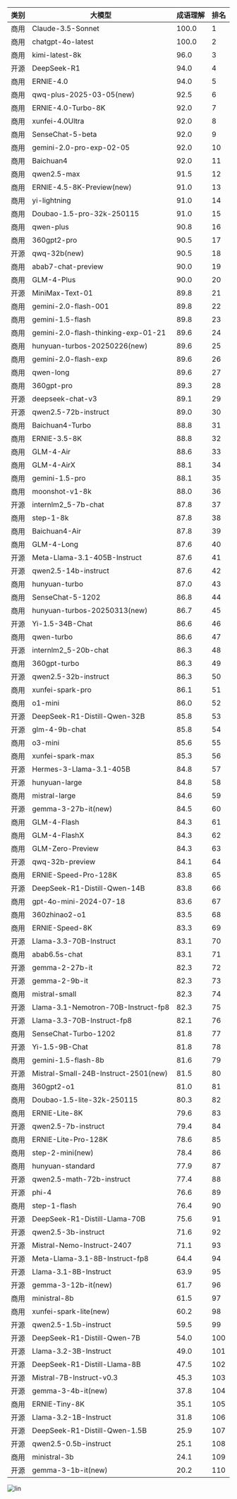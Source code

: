 
| 类别 | 大模型                         | 成语理解 | 排名 |
|-----|------------------------------|---------|----|
|商用|Claude-3.5-Sonnet|100.0|1|
|商用|chatgpt-4o-latest|100.0|2|
|商用|kimi-latest-8k|96.0|3|
|开源|DeepSeek-R1|94.0|4|
|商用|ERNIE-4.0|94.0|5|
|商用|qwq-plus-2025-03-05(new)|92.5|6|
|商用|ERNIE-4.0-Turbo-8K|92.0|7|
|商用|xunfei-4.0Ultra|92.0|8|
|商用|SenseChat-5-beta|92.0|9|
|商用|gemini-2.0-pro-exp-02-05|92.0|10|
|商用|Baichuan4|92.0|11|
|商用|qwen2.5-max|91.5|12|
|商用|ERNIE-4.5-8K-Preview(new)|91.0|13|
|商用|yi-lightning|91.0|14|
|商用|Doubao-1.5-pro-32k-250115|91.0|15|
|商用|qwen-plus|90.8|16|
|商用|360gpt2-pro|90.5|17|
|开源|qwq-32b(new)|90.5|18|
|商用|abab7-chat-preview|90.0|19|
|商用|GLM-4-Plus|90.0|20|
|开源|MiniMax-Text-01|89.8|21|
|商用|gemini-2.0-flash-001|89.8|22|
|商用|gemini-1.5-flash|89.8|23|
|商用|gemini-2.0-flash-thinking-exp-01-21|89.6|24|
|商用|hunyuan-turbos-20250226(new)|89.6|25|
|商用|gemini-2.0-flash-exp|89.6|26|
|商用|qwen-long|89.6|27|
|商用|360gpt-pro|89.3|28|
|开源|deepseek-chat-v3|89.1|29|
|开源|qwen2.5-72b-instruct|89.0|30|
|商用|Baichuan4-Turbo|88.8|31|
|商用|ERNIE-3.5-8K|88.8|32|
|商用|GLM-4-Air|88.6|33|
|商用|GLM-4-AirX|88.1|34|
|商用|gemini-1.5-pro|88.1|35|
|商用|moonshot-v1-8k|88.0|36|
|开源|internlm2_5-7b-chat|87.8|37|
|商用|step-1-8k|87.8|38|
|商用|Baichuan4-Air|87.8|39|
|商用|GLM-4-Long|87.6|40|
|开源|Meta-Llama-3.1-405B-Instruct|87.6|41|
|开源|qwen2.5-14b-instruct|87.6|42|
|商用|hunyuan-turbo|87.0|43|
|商用|SenseChat-5-1202|86.8|44|
|商用|hunyuan-turbos-20250313(new)|86.7|45|
|开源|Yi-1.5-34B-Chat|86.6|46|
|商用|qwen-turbo|86.6|47|
|开源|internlm2_5-20b-chat|86.3|48|
|商用|360gpt-turbo|86.3|49|
|开源|qwen2.5-32b-instruct|86.3|50|
|商用|xunfei-spark-pro|86.1|51|
|商用|o1-mini|86.0|52|
|开源|DeepSeek-R1-Distill-Qwen-32B|85.8|53|
|开源|glm-4-9b-chat|85.8|54|
|商用|o3-mini|85.6|55|
|商用|xunfei-spark-max|85.3|56|
|开源|Hermes-3-Llama-3.1-405B|84.8|57|
|开源|hunyuan-large|84.8|58|
|商用|mistral-large|84.6|59|
|开源|gemma-3-27b-it(new)|84.5|60|
|商用|GLM-4-Flash|84.3|61|
|商用|GLM-4-FlashX|84.3|62|
|商用|GLM-Zero-Preview|84.3|63|
|开源|qwq-32b-preview|84.1|64|
|商用|ERNIE-Speed-Pro-128K|83.8|65|
|开源|DeepSeek-R1-Distill-Qwen-14B|83.8|66|
|商用|gpt-4o-mini-2024-07-18|83.6|67|
|商用|360zhinao2-o1|83.5|68|
|商用|ERNIE-Speed-8K|83.3|69|
|开源|Llama-3.3-70B-Instruct|83.1|70|
|商用|abab6.5s-chat|83.1|71|
|开源|gemma-2-27b-it|82.3|72|
|开源|gemma-2-9b-it|82.3|73|
|商用|mistral-small|82.3|74|
|开源|Llama-3.1-Nemotron-70B-Instruct-fp8|82.3|75|
|开源|Llama-3.3-70B-Instruct-fp8|82.1|76|
|商用|SenseChat-Turbo-1202|81.8|77|
|开源|Yi-1.5-9B-Chat|81.8|78|
|商用|gemini-1.5-flash-8b|81.6|79|
|开源|Mistral-Small-24B-Instruct-2501(new)|81.5|80|
|商用|360gpt2-o1|81.0|81|
|商用|Doubao-1.5-lite-32k-250115|80.3|82|
|商用|ERNIE-Lite-8K|79.6|83|
|开源|qwen2.5-7b-instruct|79.4|84|
|商用|ERNIE-Lite-Pro-128K|78.6|85|
|商用|step-2-mini(new)|78.4|86|
|商用|hunyuan-standard|77.9|87|
|开源|qwen2.5-math-72b-instruct|77.4|88|
|开源|phi-4|76.6|89|
|商用|step-1-flash|76.4|90|
|开源|DeepSeek-R1-Distill-Llama-70B|75.6|91|
|开源|qwen2.5-3b-instruct|71.6|92|
|开源|Mistral-Nemo-Instruct-2407|71.1|93|
|开源|Meta-Llama-3.1-8B-Instruct-fp8|64.4|94|
|开源|Llama-3.1-8B-Instruct|63.9|95|
|开源|gemma-3-12b-it(new)|61.7|96|
|商用|ministral-8b|61.5|97|
|商用|xunfei-spark-lite(new)|60.2|98|
|开源|qwen2.5-1.5b-instruct|59.5|99|
|开源|DeepSeek-R1-Distill-Qwen-7B|54.0|100|
|开源|Llama-3.2-3B-Instruct|49.0|101|
|开源|DeepSeek-R1-Distill-Llama-8B|47.5|102|
|开源|Mistral-7B-Instruct-v0.3|45.3|103|
|开源|gemma-3-4b-it(new)|37.8|104|
|商用|ERNIE-Tiny-8K|35.1|105|
|开源|Llama-3.2-1B-Instruct|31.8|106|
|开源|DeepSeek-R1-Distill-Qwen-1.5B|25.9|107|
|开源|qwen2.5-0.5b-instruct|25.1|108|
|商用|ministral-3b|24.1|109|
|开源|gemma-3-1b-it(new)|20.2|110|


![lin](../pic/成语理解.png)
